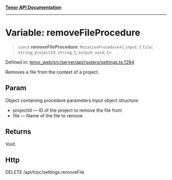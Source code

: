 [**Tenor API Documentation**](../../README.md)

***

# Variable: removeFileProcedure

> `const` **removeFileProcedure**: `MutationProcedure`\<\{ `input`: \{ `file`: `string`; `projectId`: `string`; \}; `output`: `void`; \}\>

Defined in: [tenor\_web/src/server/api/routers/settings.ts:1294](https://github.com/Apantli/Tenor/blob/551fcec623199ab0ac9668d926e7d67c9012d18e/tenor_web/src/server/api/routers/settings.ts#L1294)

Removes a file from the context of a project.

## Param

Object containing procedure parameters
Input object structure:
- projectId — ID of the project to remove the file from
- file — Name of the file to remove

## Returns

Void.

## Http

DELETE /api/trpc/settings.removeFile
